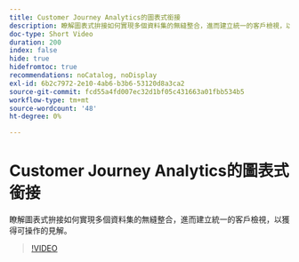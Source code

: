 ```yaml
---
title: Customer Journey Analytics的圖表式銜接
description: 瞭解圖表式拚接如何實現多個資料集的無縫整合，進而建立統一的客戶檢視，以獲得可操作的見解。
doc-type: Short Video
duration: 200
index: false
hide: true
hidefromtoc: true
recommendations: noCatalog, noDisplay
exl-id: 6b2c7972-2e10-4ab6-b3b6-53120d8a3ca2
source-git-commit: fcd55a4fd007ec32d1bf05c431663a01fbb534b5
workflow-type: tm+mt
source-wordcount: '48'
ht-degree: 0%

---
```


# Customer Journey Analytics的圖表式銜接

瞭解圖表式拚接如何實現多個資料集的無縫整合，進而建立統一的客戶檢視，以獲得可操作的見解。

<!-- 62_S112_3442459_199_graphbased-stitching-for-customer-journey-analytics -->
>[!VIDEO](https://video.tv.adobe.com/v/3458317/?learn=on&enablevpops=true)
